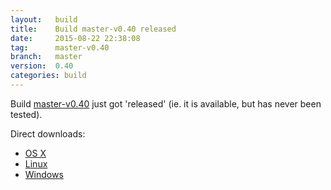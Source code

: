 ```yaml
---
layout:   build
title:    Build master-v0.40 released
date:     2015-08-22 22:38:08
tag:      master-v0.40
branch:   master
version:  0.40
categories: build
---
```

Build [master-v0.40][github-release] just got 'released' (ie. it is available, but has never been tested).

Direct downloads:

  - [OS X][osx-download]
  - [Linux][linux-download]
  - [Windows][windows-download]

[osx-download]: https://github.com/cor/LD33/releases/download/master-v0.40/osx_master-v0.40.zip
[linux-download]: https://github.com/cor/LD33/releases/download/master-v0.40/linux_master-v0.40.zip
[windows-download]: https://github.com/cor/LD33/releases/download/master-v0.40/windows_master-v0.40.zip
[github-release]: https://github.com/cor/LD33/releases/tag/master-v0.40
